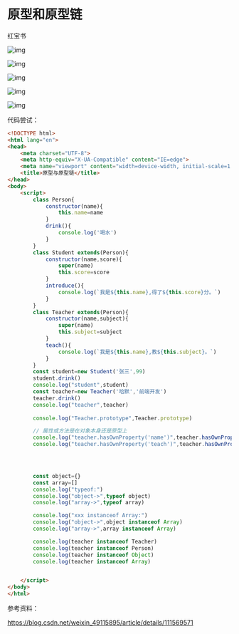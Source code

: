 # 原型和原型链

红宝书

![img](https://cdn.nlark.com/yuque/0/2022/png/33579416/1668303960823-16e29b3e-4305-4caf-8a1f-12b68ace1212.png)





![img](https://cdn.nlark.com/yuque/0/2022/png/33579416/1668215785683-797d9ddb-0dd1-4810-bbfa-d2350947ba45.png)

![img](https://cdn.nlark.com/yuque/0/2022/png/33579416/1668216877169-7234b01f-f429-4dc9-bb24-d4e4fb22a45c.png)





![img](https://cdn.nlark.com/yuque/0/2022/png/33579416/1668215761295-2a86b406-e276-433a-8a23-ffd8c4dc4882.png)





![img](https://cdn.nlark.com/yuque/0/2022/png/33579416/1668215895485-b7ea9f65-a29f-4386-bc5d-15395d8a7f12.png)

















代码尝试：

```html
<!DOCTYPE html>
<html lang="en">
<head>
    <meta charset="UTF-8">
    <meta http-equiv="X-UA-Compatible" content="IE=edge">
    <meta name="viewport" content="width=device-width, initial-scale=1.0">
    <title>原型与原型链</title>
</head>
<body>
    <script>
        class Person{
            constructor(name){
                this.name=name
            }
            drink(){
                console.log('喝水')
            }
        }
        class Student extends(Person){
            constructor(name,score){
                super(name)
                this.score=score
            }
            introduce(){
                console.log(`我是${this.name},得了${this.score}分。`)
            }
        }
        class Teacher extends(Person){
            constructor(name,subject){
                super(name)
                this.subject=subject
            }
            teach(){
                console.log(`我是${this.name},教${this.subject}。`)
            }
        }
        const student=new Student('张三',99)
        student.drink()
        console.log("student",student)
        const teacher=new Teacher('哈默','前端开发')
        teacher.drink()
        console.log("teacher",teacher)
       
        console.log("Teacher.prototype",Teacher.prototype)

        // 属性或方法是在对象本身还是原型上
        console.log("teacher.hasOwnProperty('name')",teacher.hasOwnProperty('name'))
        console.log("teacher.hasOwnProperty('teach')",teacher.hasOwnProperty('teach'))
    



        const object={}
        const array=[]
        console.log("typeof:")
        console.log("object->",typeof object)
        console.log("array->",typeof array)

        console.log("xxx instanceof Array:")
        console.log("object->",object instanceof Array)
        console.log("array->",array instanceof Array)

        console.log(teacher instanceof Teacher)
        console.log(teacher instanceof Person)
        console.log(teacher instanceof Object)
        console.log(teacher instanceof Array)


    </script>
</body>
</html>
```





参考资料：

https://blog.csdn.net/weixin_49115895/article/details/111569571